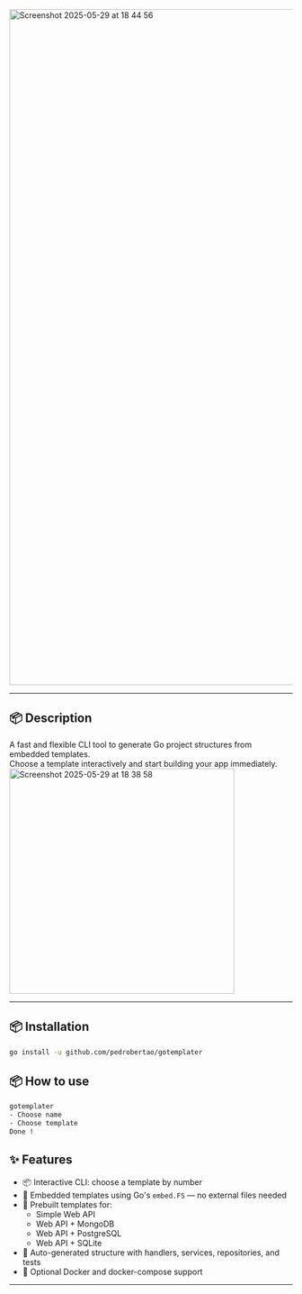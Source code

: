 <img width="1200" alt="Screenshot 2025-05-29 at 18 44 56" src="https://github.com/user-attachments/assets/a44f3171-c983-47d5-8d49-13da7ad62bec" />

---
## 📦 Description

A fast and flexible CLI tool to generate Go project structures from embedded templates.  
Choose a template interactively and start building your app immediately.
<img width="400" alt="Screenshot 2025-05-29 at 18 38 58" src="https://github.com/user-attachments/assets/4ebf89ae-f7c0-4909-b7e9-098f064f1b65" />

---

## 📦 Installation

```bash
go install -u github.com/pedrobertao/gotemplater
```

## 📦 How to use

```bash
gotemplater
- Choose name
- Choose template
Done !
```

## ✨ Features

- 📦 Interactive CLI: choose a template by number
- 🔐 Embedded templates using Go's `embed.FS` — no external files needed
- 📁 Prebuilt templates for:
  - Simple Web API
  - Web API + MongoDB
  - Web API + PostgreSQL
  - Web API + SQLite
- 🧪 Auto-generated structure with handlers, services, repositories, and tests
- 🐳 Optional Docker and docker-compose support

---

